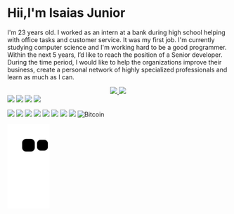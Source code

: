  <h1>Hii,I'm Isaias Junior</h1>

<p>
 I'm 23 years old. I worked as an intern at a bank during high school helping with office tasks and  customer service. It was my first job. 
 I'm currently studying computer science and I'm working hard to be a good programmer. 
 Within the next 5 years, I’d like to reach the position of a Senior developer. During the time period, I would like to help the organizations improve their business, create a personal network of highly specialized professionals and learn as much as I can.
 </p>
<div align="center">
  <a href="https://github.com/B4rry4ll3n">
  <img height="180em" src="https://github-readme-stats.vercel.app/api?username=B4rry4ll3n&show_icons=true&theme=dark&include_all_commits=true&count_private=true"/>
  <img height="180em" src="https://github-readme-stats.vercel.app/api/top-langs/?username=B4rry4ll3n&layout=compact&langs_count=7&theme=dark"/>
</div>           
</div>
  
  
 
<div> 
<a href="https://instagram.com/isaias_barry1" target="_blank"><img src="https://img.shields.io/badge/-Instagram-%23E4405F?style=for-the-badge&logo=instagram&logoColor=white" target="_blank"></a>
<a href = "mailto:isaiasbarry1998@gmail.com"><img src="https://img.shields.io/badge/-Gmail-%23333?style=for-the-badge&logo=gmail&logoColor=white" target="_blank"></a>
<a href="https://www.linkedin.com/in/isaiasjunior99905" target="_blank"><img src="https://img.shields.io/badge/-LinkedIn-%230077B5?style=for-the-badge&logo=linkedin&logoColor=white" target="_blank"></a> 
<a href="https://discord.gg/MwdGDxvg" target="_blank"><img src="https://img.shields.io/badge/Discord-7289DA?style=for-the-badge&logo=discord&logoColor=white" target="_blank"></a> 
 
  
![](https://img.shields.io/badge/‎-Linux-E95420?logo=linux&logoColor=white&style=plastic)
![](https://img.shields.io/badge/‎-JavaScript-F7DF1E?logo=javascript&logoColor=white&style=plastic)
![](https://img.shields.io/badge/‎-HTML-CC342D?logo=html5&logoColor=white&style=plastic)
![](https://img.shields.io/badge/‎-CSS-1572B6?logo=css3&logoColor=white&style=plastic)
![](https://img.shields.io/badge/‎-NodeJS-339933?logo=Node.js&logoColor=white&style=plastic)
![](https://img.shields.io/badge/‎-Git-F05032?logo=git&logoColor=white&style=plastic)
![](https://img.shields.io/badge/‎-GitHub-181717?logo=github&logoColor=white&style=plastic)
![](https://img.shields.io/badge/‎-VS%20Code-007ACC?logo=visual-studio-code&logoColor=white&style=plastic)
![Bitcoin](https://img.shields.io/badge/‎-Bitcoin-000?style=for-the-badge&logo=bitcoin&logoColor=white&style=plastic)
 
 
  ![Snake animation](https://github.com/B4rry4ll3n/b4rry4ll3n/blob/output/github-contribution-grid-snake.svg)

 
</div>
